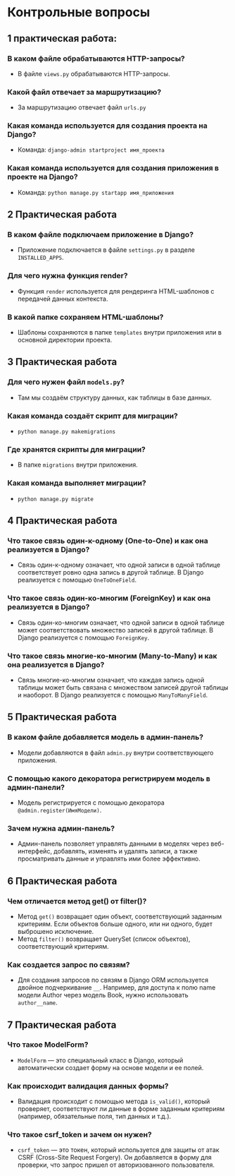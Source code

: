 # Контрольные вопросы
## 1 практическая работа:
### В каком файле обрабатываются HTTP-запросы?
* В файле `views.py` обрабатываются HTTP-запросы.

### Какой файл отвечает за маршрутизацию?
* За маршрутизацию отвечает файл `urls.py`

### Какая команда используется для создания проекта на Django?
* Команда: `django-admin startproject имя_проекта`

### Какая команда используется для создания приложения в проекте на Django?
* Команда: `python manage.py startapp имя_приложения`


## 2 Практическая работа
### В каком файле подключаем приложение в Django?
* Приложение подключается в файле `settings.py` в разделе `INSTALLED_APPS`.

### Для чего нужна функция render?
* Функция `render` используется для рендеринга HTML-шаблонов с передачей данных контекста.

### В какой папке сохраняем HTML-шаблоны?
* Шаблоны сохраняются в папке `templates` внутри приложения или в основной директории проекта.


## 3 Практическая работа
### Для чего нужен файл `models.py`?
* Там мы создаём структуру данных, как таблицы в базе данных.

### Какая команда создаёт скрипт для миграции?
* `python manage.py makemigrations`

### Где хранятся скрипты для миграции?
* В папке `migrations` внутри приложения.

### Какая команда выполняет миграции?
* ``python manage.py migrate``


## 4 Практическая работа
### Что такое связь один-к-одному (One-to-One) и как она реализуется в Django?
* Связь один-к-одному означает, что одной записи в одной таблице соответствует ровно одна запись в другой таблице. В Django реализуется с помощью `OneToOneField`.

### Что такое связь один-ко-многим (ForeignKey) и как она реализуется в Django?
* Связь один-ко-многим означает, что одной записи в одной таблице может соответствовать множество записей в другой таблице. В Django реализуется с помощью `ForeignKey`.

### Что такое связь многие-ко-многим (Many-to-Many) и как она реализуется в Django?
* Связь многие-ко-многим означает, что каждая запись одной таблицы может быть связана с множеством записей другой таблицы и наоборот. В Django реализуется с помощью `ManyToManyField`.


## 5 Практическая работа
### В каком файле добавляется модель в админ-панель?
* Модели добавляются в файл `admin.py` внутри соответствующего приложения.

### С помощью какого декоратора регистрируем модель в админ-панели?
* Модель регистрируется с помощью декоратора `@admin.register(ИмяМодели)`.

### Зачем нужна админ-панель?
* Админ-панель позволяет управлять данными в моделях через веб-интерфейс, добавлять, изменять и удалять записи, а также просматривать данные и управлять ими более эффективно.


## 6 Практическая работа
### Чем отличается метод get() от filter()?
* Метод `get()` возвращает один объект, соответствующий заданным критериям. Если объектов больше одного, или ни одного, будет выброшено исключение.
* Метод `filter()` возвращает QuerySet (список объектов), соответствующий критериям.

### Как создается запрос по связям?
* Для создания запросов по связям в Django ORM используется двойное подчеркивание `__`. Например, для доступа к полю name модели Author через модель Book, нужно использовать `author__name`.


## 7 Практическая работа
### Что такое ModelForm?
* `ModelForm` — это специальный класс в Django, который автоматически создает форму на основе модели и ее полей.

### Как происходит валидация данных формы?
* Валидация происходит с помощью метода `is_valid()`, который проверяет, соответствуют ли данные в форме заданным критериям (например, обязательные поля, тип данных и т.д.).

### Что такое csrf_token и зачем он нужен?
* `csrf_token` — это токен, который используется для защиты от атак CSRF (Cross-Site Request Forgery). Он добавляется в форму для проверки, что запрос пришел от авторизованного пользователя.


